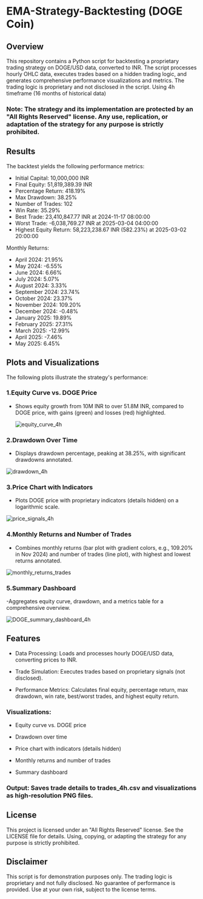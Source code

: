 # EMA-Strategy-Backtesting (DOGE Coin)

## Overview
This repository contains a Python script for backtesting a proprietary trading strategy on DOGE/USD data, converted to INR. The script processes hourly OHLC data, executes trades based on a hidden trading logic, and generates comprehensive performance visualizations and metrics. The trading logic is proprietary and not disclosed in the script.
Using 4h timeframe (16 months of historical data)
### Note: The strategy and its implementation are protected by an "All Rights Reserved" license. Any use, replication, or adaptation of the strategy for any purpose is strictly prohibited.

## Results

 The backtest yields the following performance metrics:
- Initial Capital: 10,000,000 INR
- Final Equity: 51,819,389.39 INR
- Percentage Return: 418.19%
- Max Drawdown: 38.25%
- Number of Trades: 102
- Win Rate: 35.29%
- Best Trade: 23,410,847.77 INR at 2024-11-17 08:00:00
- Worst Trade: -6,038,769.27 INR at 2025-03-04 04:00:00
- Highest Equity Return: 58,223,238.67 INR (582.23%) at 2025-03-02 20:00:00

 Monthly Returns:

- April 2024: 21.95%
- May 2024: -6.55%
- June 2024: 6.66%
- July 2024: 5.07%
- August 2024: 3.33%
- September 2024: 23.74%
- October 2024: 23.37%
- November 2024: 109.20%
- December 2024: -0.48%
- January 2025: 19.89%
- February 2025: 27.31%
- March 2025: -12.99%
- April 2025: -7.46%
- May 2025: 6.45%

## Plots and Visualizations

The following plots illustrate the strategy's performance:

### 1.Equity Curve vs. DOGE Price
- Shows equity growth from 10M INR to over 51.8M INR, compared to DOGE price, with gains (green) and losses (red) highlighted.

  ![equity_curve_4h](https://github.com/user-attachments/assets/f919f307-3656-42df-ba5b-682c23e97040)


### 2.Drawdown Over Time
- Displays drawdown percentage, peaking at 38.25%, with significant drawdowns annotated.

 ![drawdown_4h](https://github.com/user-attachments/assets/00b90d39-93d9-491c-9128-d1b642768045)

### 3.Price Chart with Indicators
- Plots DOGE price with proprietary indicators (details hidden) on a logarithmic scale.

 ![price_signals_4h](https://github.com/user-attachments/assets/6673208e-9b0d-4d71-9810-9ab95813e435)

### 4.Monthly Returns and Number of Trades
- Combines monthly returns (bar plot with gradient colors, e.g., 109.20% in Nov 2024) and number of trades (line plot), with highest and lowest returns annotated.

![monthly_returns_trades](https://github.com/user-attachments/assets/3e0bf90f-3d18-440c-88e0-075983ad4a15)

### 5.Summary Dashboard
 -Aggregates equity curve, drawdown, and a metrics table for a comprehensive overview.

![DOGE_summary_dashboard_4h](https://github.com/user-attachments/assets/89d04795-7542-46ca-a59c-02062c38609d)

## Features
- Data Processing: Loads and processes hourly DOGE/USD data, converting prices to INR.

- Trade Simulation: Executes trades based on proprietary signals (not disclosed).

- Performance Metrics: Calculates final equity, percentage return, max drawdown, win rate, best/worst trades, and highest equity return.

### Visualizations:

- Equity curve vs. DOGE price

- Drawdown over time

- Price chart with indicators (details hidden)

- Monthly returns and number of trades

- Summary dashboard

### Output: Saves trade details to trades_4h.csv and visualizations as high-resolution PNG files.

## License

This project is licensed under an "All Rights Reserved" license. See the LICENSE file for details. Using, copying, or adapting the strategy for any purpose is strictly prohibited.

## Disclaimer

This script is for demonstration purposes only. The trading logic is proprietary and not fully disclosed. No guarantee of performance is provided. Use at your own risk, subject to the license terms.
